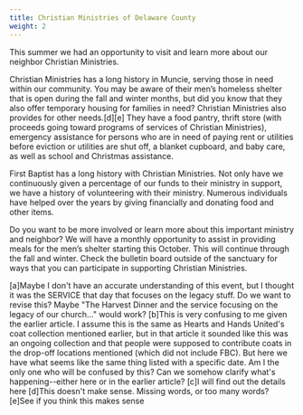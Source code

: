 ```yaml
---
title: Christian Ministries of Delaware County
weight: 2
---
```


This summer we had an opportunity to visit and learn more about our neighbor Christian Ministries. 




Christian Ministries has a long history in Muncie, serving those in need within our community. You may be aware of their men’s homeless shelter that is open during the fall and winter months, but did you know that they also offer temporary housing for families in need? Christian Ministries also provides for other needs.[d][e] They have a food pantry, thrift store (with proceeds going toward programs of services of Christian Ministries), emergency assistance for persons who are in need of paying rent or utilities before eviction or utilities are shut off, a blanket cupboard, and baby care, as well as school and Christmas assistance.  




First Baptist has a long history with Christian Ministries. Not only have we continuously given a percentage of our funds to their ministry in support, we have a history of volunteering with their ministry. Numerous individuals have helped over the years by giving financially and donating food and other items.   




Do you want to be more involved or learn more about this important ministry and neighbor? We will have a monthly opportunity to assist in providing meals for the men’s shelter starting this October. This will continue through the fall and winter.  Check the bulletin board outside of the sanctuary for ways that you can participate in supporting Christian Ministries.




















[a]Maybe I don't have an accurate understanding of this event, but I thought it was the SERVICE that day that focuses on the legacy stuff. Do we want to revise this? Maybe "The Harvest Dinner and the service focusing on the legacy of our church..." would work?
[b]This is very confusing to me given the earlier article. I assume this is the same as Hearts and Hands United's coat collection mentioned earlier, but in that article it sounded like this was an ongoing collection and that people were supposed to contribute coats in the drop-off locations mentioned (which did not include FBC). But here we have what seems like the same thing listed with a specific date. Am I the only one who will be confused by this? Can we somehow clarify what's happening--either here or in the earlier article?
[c]I will find out the details here
[d]This doesn't make sense. Missing words, or too many words?
[e]See if you think this makes sense